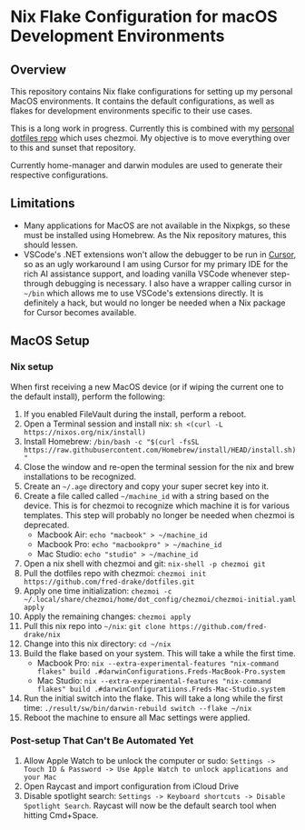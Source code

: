 # Nix Flake Configuration for macOS Development Environments

## Overview

This repository contains Nix flake configurations for setting up my personal MacOS environments.  It contains the default configurations, as well as flakes for development environments specific to their use cases.

This is a long work in progress.  Currently this is combined with my [personal dotfiles repo](https://github.com/fred-drake/dotfiles) which uses chezmoi.  My objective is to move everything over to this and sunset that repository.

Currently home-manager and darwin modules are used to generate their respective configurations.

## Limitations

- Many applications for MacOS are not available in the Nixpkgs, so these must be installed using Homebrew.  As the Nix repository matures, this should lessen.
- VSCode's .NET extensions won't allow the debugger to be run in [Cursor](https://www.cursor.com), so as an ugly workaround I am using Cursor for my primary IDE for the rich AI assistance support, and loading vanilla VSCode whenever step-through debugging is necessary.  I also have a wrapper calling cursor in `~/bin` which allows me to use VSCode's extensions directly.  It is definitely a hack, but would no longer be needed when a Nix package for Cursor becomes available.

## MacOS Setup

### Nix setup
When first receiving a new MacOS device (or if wiping the current one to the default install), perform the following:

1. If you enabled FileVault during the install, perform a reboot.
2. Open a Terminal session and install nix: `sh <(curl -L https://nixos.org/nix/install)`
3. Install Homebrew: `/bin/bash -c "$(curl -fsSL https://raw.githubusercontent.com/Homebrew/install/HEAD/install.sh)"`
4. Close the window and re-open the terminal session for the nix and brew installations to be recognized.
5. Create an `~/.age` directory and copy your super secret key into it.
6. Create a file called called `~/machine_id` with a string based on the device.  This is for chezmoi to recognize which machine it is for various templates.  This step will probably no longer be needed when chezmoi is deprecated.
    - Macbook Air: `echo "macbook" > ~/machine_id`
    - Macbook Pro: `echo "macbookpro" > ~/machine_id`
    - Mac Studio: `echo "studio" > ~/machine_id`
7. Open a nix shell with chezmoi and git: `nix-shell -p chezmoi git`
8. Pull the dotfiles repo with chezmoi: `chezmoi init https://github.com/fred-drake/dotfiles.git`
9. Apply one time initialization: `chezmoi -c ~/.local/share/chezmoi/home/dot_config/chezmoi/chezmoi-initial.yaml apply`
10. Apply the remaining changes: `chezmoi apply`
11. Pull this nix repo into `~/nix`: `git clone https://github.com/fred-drake/nix`
12. Change into this nix directory: `cd ~/nix`
13. Build the flake based on your system.  This will take a while the first time.
    - Macbook Pro: `nix --extra-experimental-features "nix-command flakes" build .#darwinConfigurations.Freds-MacBook-Pro.system`
    - Mac Studio: `nix --extra-experimental-features "nix-command flakes" build .#darwinConfiguratiions.Freds-Mac-Studio.system`
14. Run the initial switch into the flake.  This will take a long while the first time: `./result/sw/bin/darwin-rebuild switch --flake ~/nix`
15. Reboot the machine to ensure all Mac settings were applied.

### Post-setup That Can't Be Automated Yet

1. Allow Apple Watch to be unlock the computer or sudo: `Settings -> Touch ID & Password -> Use Apple Watch to unlock applications and your Mac`
2. Open Raycast and import configuration from iCloud Drive
3. Disable spotlight search: `Settings -> Keyboard shortcuts -> Disable Spotlight Search`.  Raycast will now be the default search tool when hitting Cmd+Space.
